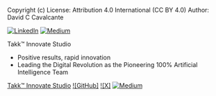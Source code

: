 Copyright (c)
License: Attribution 4.0 International (CC BY 4.0)
Author: David C Cavalcante

[![LinkedIn](https://www.linkedin.com/in/hellodav/)](https://www.linkedin.com/in/hellodav/)
[![Medium](https://medium.com/@davcavalcante/)](https://medium.com/@davcavalcante/)

Takk™ Innovate Studio

- Positive results, rapid innovation
- Leading the Digital Revolution as the Pioneering 100% Artificial Intelligence Team

[Takk™ Innovate Studio](https://takk.ag/)
[![GitHub]](https://github.com/@takk8is/)
[![X]](https://twitter.com/takk8is/)
[![Medium](https://medium.com/@takk8is/)](https://medium.com/@takk8is/)
